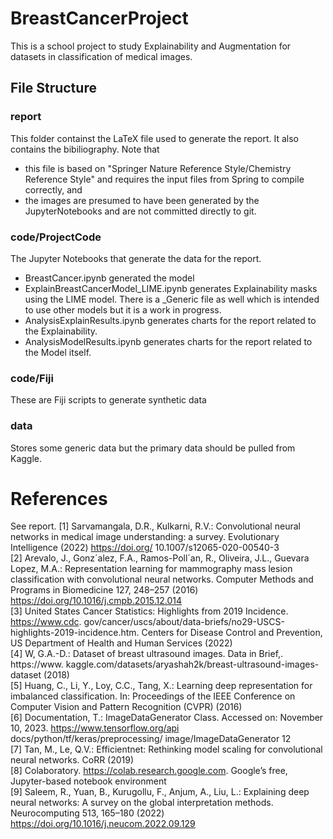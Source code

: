 # BreastCancerProject
This is a school project to study Explainability and Augmentation for datasets in classification of medical images.

## File Structure
### report
This folder containst the LaTeX file used to generate the report.  It also contains the bibiliography.  Note that 
* this file is based on  "Springer Nature Reference Style/Chemistry Reference Style" and requires the input files from Spring to compile correctly, and
* the images are presumed to have been generated by the JupyterNotebooks and are not committed directly to git.
### code/ProjectCode
The Jupyter Notebooks that generate the data for the report.  
* BreastCancer.ipynb generated the model
* ExplainBreastCancerModel_LIME.ipynb generates Explainability masks using the LIME model.  There is a _Generic file as well which is intended to use other models but it is a work in progress.
* AnalysisExplainResults.ipynb generates charts for the report related to the Explainability.
* AnalysisModelResults.ipynb generates charts for the report related to the Model itself.
### code/Fiji
These are Fiji scripts to generate synthetic data
### data
Stores some generic data but the primary data should be pulled from Kaggle.

# References
See report.
[1] Sarvamangala, D.R., Kulkarni, R.V.: Convolutional neural networks in medical
image understanding: a survey. Evolutionary Intelligence (2022) https://doi.org/
10.1007/s12065-020-00540-3 \
[2] Arevalo, J., Gonz´alez, F.A., Ramos-Poll´an, R., Oliveira, J.L., Guevara Lopez,
M.A.: Representation learning for mammography mass lesion classification with
convolutional neural networks. Computer Methods and Programs in Biomedicine
127, 248–257 (2016) https://doi.org/10.1016/j.cmpb.2015.12.014 \
[3] United States Cancer Statistics: Highlights from 2019 Incidence. https://www.cdc.
gov/cancer/uscs/about/data-briefs/no29-USCS-highlights-2019-incidence.htm.
Centers for Disease Control and Prevention, US Department of Health and
Human Services (2022) \
[4] W, G.A.-D.: Dataset of breast ultrasound images. Data in Brief,. https://www.
kaggle.com/datasets/aryashah2k/breast-ultrasound-images-dataset (2018) \
[5] Huang, C., Li, Y., Loy, C.C., Tang, X.: Learning deep representation for imbalanced
classification. In: Proceedings of the IEEE Conference on Computer Vision and
Pattern Recognition (CVPR) (2016) \
[6] Documentation, T.: ImageDataGenerator Class. Accessed on: November
10, 2023. https://www.tensorflow.org/api docs/python/tf/keras/preprocessing/
image/ImageDataGenerator
12 \
[7] Tan, M., Le, Q.V.: Efficientnet: Rethinking model scaling for convolutional neural
networks. CoRR (2019) \
[8] Colaboratory. https://colab.research.google.com. Google’s free, Jupyter-based
notebook environment\
[9] Saleem, R., Yuan, B., Kurugollu, F., Anjum, A., Liu, L.: Explaining deep neural
networks: A survey on the global interpretation methods. Neurocomputing 513,
165–180 (2022) https://doi.org/10.1016/j.neucom.2022.09.129
